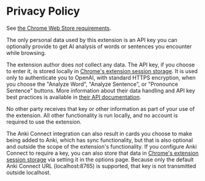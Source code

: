 # Privacy Policy

See [the Chrome Web Store requirements](https://developer.chrome.com/docs/webstore/program-policies/user-data-faq#ques_14).

The only personal data used by this extension is an API key you can optionally provide to get AI analysis
of words or sentences you encounter while browsing.

The extension author does *not* collect any data. The API key,
if you choose to enter it, is stored locally in [Chrome's extension session storage](https://developer.chrome.com/docs/extensions/reference/api/storage#property-session). It is used only to authenticate you to OpenAI, with standard HTTPS encryption, when you
choose the "Analyze Word", "Analyze Sentence", or "Pronounce Sentence" buttons. More information about their data
handling and API key best practices is available in [their API documentation](https://platform.openai.com/docs/overview).

No other party receives that key or other information as part of your use of the extension. All other functionality
is run locally, and no account is required to use the extension.

The Anki Connect integration can also result in cards you choose to make being added to Anki, which has sync functionality,
but that is also optional and outside the scope of the extension's functionality. If you configure Anki Connect to require
a key, you can also store that data in
[Chrome's extension session storage](https://developer.chrome.com/docs/extensions/reference/api/storage#property-session)
via setting it in the options page. Because only the default Anki Connect URL (localhost:8765) is supported, that key is not transmitted
outside localhost.